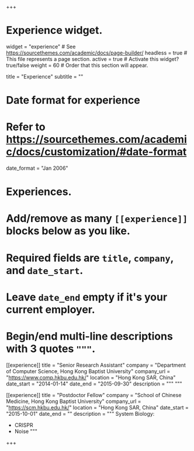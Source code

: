 +++
# Experience widget.
widget = "experience"  # See https://sourcethemes.com/academic/docs/page-builder/
headless = true  # This file represents a page section.
active = true  # Activate this widget? true/false
weight = 60  # Order that this section will appear.

title = "Experience"
subtitle = ""

# Date format for experience
#   Refer to https://sourcethemes.com/academic/docs/customization/#date-format
date_format = "Jan 2006"

# Experiences.
#   Add/remove as many `[[experience]]` blocks below as you like.
#   Required fields are `title`, `company`, and `date_start`.
#   Leave `date_end` empty if it's your current employer.
#   Begin/end multi-line descriptions with 3 quotes `"""`.
[[experience]]
  title = "Senior Research Assistant"
  company = "Department of Computer Science, Hong Kong Baptist University"
  company_url = "https://www.comp.hkbu.edu.hk/"
  location = "Hong Kong SAR, China"
  date_start = "2014-01-14"
  date_end = "2015-09-30"
  description = """ """

[[experience]]
  title = "Postdoctor Fellow"
  company = "School of Chinese Medicine, Hong Kong Baptist University"
  company_url = "https://scm.hkbu.edu.hk/"
  location = "Hong Kong SAR, China"
  date_start = "2015-10-01"
  date_end = ""
  description = """
  System Biology:
  
  * CRISPR
  * Noise
  """

+++
